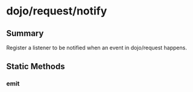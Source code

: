 # dojo/request/notify

## Summary

Register a listener to be notified when an event
in dojo/request happens.
## Static Methods

### emit



